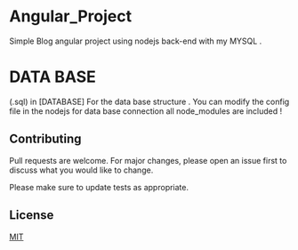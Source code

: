 # Angular_Project
Simple Blog angular project using nodejs back-end with my MYSQL .
# DATA BASE 
(.sql) in [DATABASE] For the data base structure .
You can modify the config file in the nodejs for data base connection 
all node_modules are included !

## Contributing
Pull requests are welcome. For major changes, please open an issue first to discuss what you would like to change.

Please make sure to update tests as appropriate.

## License
[MIT](https://choosealicense.com/licenses/mit/)
